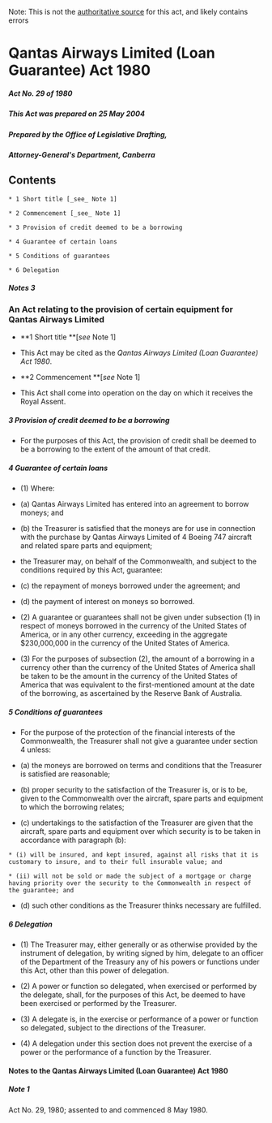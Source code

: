 Note: This is not the [authoritative source](https://www.comlaw.gov.au/Details/C2004C00669) for this act, and likely contains errors

# Qantas Airways Limited (Loan Guarantee) Act 1980

##### Act No. 29 of 1980

##### This Act was prepared on 25 May 2004

##### Prepared by the Office of Legislative Drafting,
##### Attorney-General's Department, Canberra


## Contents

    * 1 Short title [_see_ Note 1] 

    * 2 Commencement [_see_ Note 1] 

    * 3 Provision of credit deemed to be a borrowing 

    * 4 Guarantee of certain loans 

    * 5 Conditions of guarantees 

    * 6 Delegation 

##### Notes	3

### An Act relating to the provision of certain equipment for Qantas Airways Limited

  * **1  Short title **[_see_ Note 1]

  * This Act may be cited as the _Qantas Airways Limited (Loan Guarantee) Act 1980_.

  * **2  Commencement **[_see_ Note 1]

  * This Act shall come into operation on the day on which it receives the Royal Assent.

##### 3  Provision of credit deemed to be a borrowing

  * For the purposes of this Act, the provision of credit shall be deemed to be a borrowing to the extent of the amount of that credit.

##### 4  Guarantee of certain loans

  * (1) Where:

   * (a) Qantas Airways Limited has entered into an agreement to borrow moneys; and

   * (b) the Treasurer is satisfied that the moneys are for use in connection with the purchase by Qantas Airways Limited of 4 Boeing 747 aircraft and related spare parts and equipment;

  * the Treasurer may, on behalf of the Commonwealth, and subject to the conditions required by this Act, guarantee:

   * (c) the repayment of moneys borrowed under the agreement; and

   * (d) the payment of interest on moneys so borrowed.

  * (2) A guarantee or guarantees shall not be given under subsection (1) in respect of moneys borrowed in the currency of the United States of America, or in any other currency, exceeding in the aggregate $230,000,000 in the currency of the United States of America.

  * (3) For the purposes of subsection (2), the amount of a borrowing in a currency other than the currency of the United States of America shall be taken to be the amount in the currency of the United States of America that was equivalent to the first-mentioned amount at the date of the borrowing, as ascertained by the Reserve Bank of Australia.

##### 5  Conditions of guarantees

  * For the purpose of the protection of the financial interests of the Commonwealth, the Treasurer shall not give a guarantee under section 4 unless:

   * (a) the moneys are borrowed on terms and conditions that the Treasurer is satisfied are reasonable;

   * (b) proper security to the satisfaction of the Treasurer is, or is to be, given to the Commonwealth over the aircraft, spare parts and equipment to which the borrowing relates;

   * (c) undertakings to the satisfaction of the Treasurer are given that the aircraft, spare parts and equipment over which security is to be taken in accordance with paragraph (b):

    * (i) will be insured, and kept insured, against all risks that it is customary to insure, and to their full insurable value; and

    * (ii) will not be sold or made the subject of a mortgage or charge having priority over the security to the Commonwealth in respect of the guarantee; and

   * (d) such other conditions as the Treasurer thinks necessary are fulfilled.

##### 6  Delegation

  * (1) The Treasurer may, either generally or as otherwise provided by the instrument of delegation, by writing signed by him, delegate to an officer of the Department of the Treasury any of his powers or functions under this Act, other than this power of delegation.

  * (2) A power or function so delegated, when exercised or performed by the delegate, shall, for the purposes of this Act, be deemed to have been exercised or performed by the Treasurer.

  * (3) A delegate is, in the exercise or performance of a power or function so delegated, subject to the directions of the Treasurer.

  * (4) A delegation under this section does not prevent the exercise of a power or the performance of a function by the Treasurer.

#### Notes to the Qantas Airways Limited (Loan Guarantee) Act 1980

##### Note 1

Act No. 29, 1980; assented to and commenced 8 May 1980.

